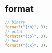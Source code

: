 # format

```rust
// binary
format!("{:b}", 3);
// octal
format!("{:o}", 3);
// hex
format!("{:x}", 3);
```